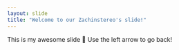 ```yaml
---
layout: slide
title: "Welcome to our Zachinstereo's slide!"
---
```

This is my awesome slide :tada:
Use the left arrow to go back!
